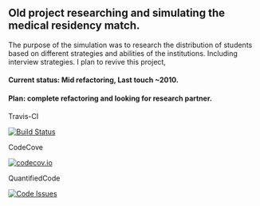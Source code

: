 ## Old project researching and simulating the medical residency match.
The purpose of the simulation was to research the distribution of students based on different strategies and abilities
of the institutions. Including interview strategies.
I plan to revive this project, 
#### Current status: Mid refactoring, Last touch ~2010.
#### Plan: complete refactoring and looking for research partner.

Travis-CI

[![Build Status](https://travis-ci.org/vincentdavis/residency-match-simulation.svg?branch=master)](https://travis-ci.org/vincentdavis/residency-match-simulation)

CodeCove

[![codecov.io](https://codecov.io/github/vincentdavis/residency-match-simulation/coverage.svg?branch=master)](https://codecov.io/github/vincentdavis/residency-match-simulation?branch=master)

QuantifiedCode

[![Code Issues](https://www.quantifiedcode.com/api/v1/project/9cdd52cbb671474f8fb2c04dc2ed1ca9/badge.svg)](https://www.quantifiedcode.com/app/project/9cdd52cbb671474f8fb2c04dc2ed1ca9)
